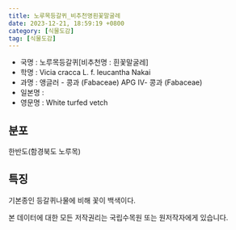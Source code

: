 ```yaml
---
title: 노루목등갈퀴_비추천명흰꽃말굴레
date: 2023-12-21, 18:59:19 +0800
category: [식물도감]
tag: [식물도감]
---
```




- 국명 : 노루목등갈퀴[비추천명 : 흰꽃말굴레]
- 학명 : Vicia cracca L. f. leucantha Nakai
- 과명 : 앵글러 - 콩과 (Fabaceae) APG Ⅳ- 콩과 (Fabaceae)
- 일본명 : 
- 영문명 : White turfed vetch


## 분포
한반도(함경북도 노루목)
## 특징
기본종인 등갈퀴나물에 비해 꽃이 백색이다.






본 데이터에 대한 모든 저작권리는 국립수목원 또는 원저작자에게 있습니다.
